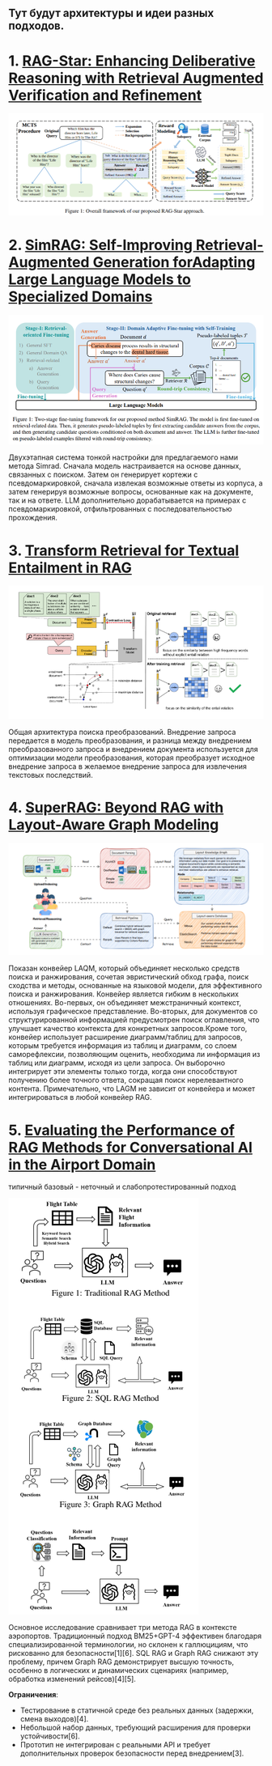 ## Тут будут архитектуры и идеи разных подходов.


# 1. [RAG-Star: Enhancing Deliberative Reasoning with Retrieval Augmented Verification and Refinement](https://aclanthology.org/2025.naacl-long.361.pdf)

![Overall framework of our proposed RAG-Star approach](https://github.com/rocoss/Awesome-RAG/blob/main/images/RAG/1.png)



# 2. [SimRAG: Self-Improving Retrieval-Augmented Generation forAdapting Large Language Models to Specialized Domains](https://aclanthology.org/2025.naacl-long.575.pdf)

![](https://github.com/rocoss/Awesome-RAG/blob/main/images/RAG/2.png)

Двухэтапная система тонкой настройки для предлагаемого нами метода Simrad. Сначала модель настраивается на основе данных, связанных с поиском. Затем он генерирует кортежи с псевдомаркировкой, сначала извлекая возможные ответы из корпуса, а затем генерируя возможные вопросы, основанные как на документе, так и на ответе. LLM дополнительно дорабатывается на примерах с псевдомаркировкой, отфильтрованных с последовательностью прохождения.



# 3. [Transform Retrieval for Textual Entailment in RAG](https://aclanthology.org/2025.naacl-long.50.pdf)

![](https://github.com/rocoss/Awesome-RAG/blob/main/images/RAG/3.png)

Общая архитектура поиска преобразований. Внедрение запроса передается в модель преобразования, и разница между внедрением преобразованного запроса и внедрением документа используется для оптимизации модели преобразования, которая преобразует исходное внедрение запроса в желаемое внедрение запроса для извлечения текстовых последствий.

# 4. [SuperRAG: Beyond RAG with Layout-Aware Graph Modeling](https://aclanthology.org/2025.naacl-long.45.pdf)

![SuperRAG framework](https://github.com/rocoss/Awesome-RAG/blob/main/images/RAG/4.png)

Показан конвейер LAQM, который объединяет несколько средств поиска и ранжирования, сочетая эвристический обход графа, поиск сходства и методы, основанные на языковой модели, для эффективного поиска и ранжирования. Конвейер является гибким в нескольких отношениях. Во-первых, он объединяет межстраничный контекст, используя графическое представление. Во-вторых, для документов со структурированной информацией предусмотрен поиск оглавления, что улучшает качество контекста для конкретных запросов.Кроме того, конвейер использует расширение диаграмм/таблиц для запросов, которым требуется информация из таблиц и диаграмм, со слоем саморефлексии, позволяющим оценить, необходима ли информация из таблиц или диаграмм, исходя из цели запроса. Он выборочно интегрирует эти элементы только тогда, когда они способствуют получению более точного ответа, сокращая поиск нерелевантного контента. Примечательно, что LAGM не зависит от конвейера и может интегрироваться в любой конвейер RAG.





# 5. [Evaluating the Performance of RAG Methods for Conversational AI in the Airport Domain](https://aclanthology.org/2025.naacl-long.61.pdf)

типичный базовый - неточный и слабопротестированный подход

![Method on Ambiguous question dataset](https://github.com/rocoss/Awesome-RAG/blob/main/images/RAG/5.png)

Основное исследование сравнивает три метода RAG в контексте аэропортов. Традиционный подход BM25+GPT-4 эффективен благодаря специализированной терминологии, но склонен к галлюцициям, что рискованно для безопасности[1][6]. SQL RAG и Graph RAG снижают эту проблему, причем Graph RAG демонстрирует высшую точность, особенно в логических и динамических сценариях (например, обработка изменений рейсов)[4][5].  

**Ограничения**:  
- Тестирование в статичной среде без реальных данных (задержки, смена выходов)[4].  
- Небольшой набор данных, требующий расширения для проверки устойчивости[6].  
- Прототип не интегрирован с реальными API и требует дополнительных проверок безопасности перед внедрением[3].  

